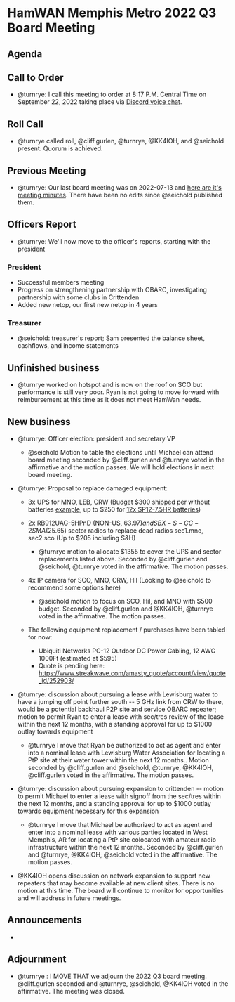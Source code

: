 # HamWAN Memphis Metro 2022 Q3 Board Meeting

## Agenda

## Call to Order

- @turnrye: I call this meeting to order at 8:17 P.M. Central Time on September 22, 2022 taking place via [Discord voice chat](https://discord.com/events/956750974876254218/1020172498479886426).

## Roll Call

- @turnrye called roll, @cliff.gurlen, @turnrye, @KK4IOH,  and @seichold present. Quorum is achieved.

## Previous Meeting

- @turnrye: Our last board meeting was on 2022-07-13 and [here are it's meeting minutes](https://gitlab.com/groups/memhamwan/-/wikis/Business%20Ops/2022-07-13-board-meeting-minutes). There have been no edits since @seichold published them.
    
## Officers Report

- @turnrye: We'll now move to the officer's reports, starting with the president

### President

- Successful members meeting
- Progress on strengthening partnership with OBARC, investigating partnership with some clubs in Crittenden
- Added new netop, our first new netop in 4 years

### Treasurer

- @seichold: treasurer's report; Sam presented the balance sheet, cashflows, and income statements

## Unfinished business

- @turnrye worked on hotspot and is now on the roof on SCO but performance is still very poor. Ryan is not going to move forward with reimbursement at this time as it does not meet HamWan needs.

## New business

- @turnrye: Officer election: president and secretary VP
  - @seichold Motion to table the elections until Michael can attend board meeting seconded by @cliff.gurlen and @turnrye voted in the affirmative and the motion passes. We will hold elections in next board meeting. 
  
- @turnrye: Proposal to replace damaged equipment:
  - 3x UPS for MNO, LEB, CRW (Budget $300 shipped per without batteries [example](https://www.ebay.com/sch/i.html?_from=R40&_trksid=p2334524.m570.l1313&_nkw=%28smt1500rm2uc%2C+smx1500rm2unc%2C+SMX1500RM2UCNC%29&_sacat=99265&LH_TitleDesc=0&_odkw=%28smt1500rm2uc%2C+smx1500rm2unc%29&_osacat=99265&_geositeid=0&LH_PrefLoc=2&LH_ItemCondition=3000&_udhi=350.00), up to $250 for [12x SP12-7.5HR batteries](https://www.batterysharks.com/APC-RBC115-p/apc-rbc115_ups12-7_x4.htm))
  - 2x RB912UAG-5HPnD (NON-US, $63.97) and SBX-S-CC-2SMA ($25.65) sector radios to replace dead radios sec1.mno, sec2.sco (Up to $205 including S&H)
    - @turnrye motion to allocate $1355 to cover the UPS and sector replacements listed above. Seconded by @cliff.gurlen and @seichold, @turnrye voted in the affirmative. The motion passes.  
  

  - 4x IP camera for SCO, MNO, CRW, HIl (Looking to @seichold to recommend some options here)
    - @seichold motion to focus on SCO, Hil, and MNO with $500 budget. Seconded by @cliff.gurlen and @KK4IOH, @turnrye voted in the affirmative. The motion passes. 
  
  - The following equipment replacement / purchases have been tabled for now:
    - Ubiquiti Networks PC-12 Outdoor DC Power Cabling, 12 AWG 1000Ft (estimated at $595)
    - Quote is pending here: https://www.streakwave.com/amasty_quote/account/view/quote_id/252903/    
  
- @turnrye: discussion about pursuing a lease with Lewisburg water to have a jumping off point further south -- 5 GHz link from CRW to there, would be a potential backhaul P2P site and service OBARC repeater; motion to permit Ryan to enter a lease with sec/tres review of the lease within the next 12 months, with a standing approval for up to $1000 outlay towards equipment
  - @turnrye I move that Ryan be authorized to act as agent and enter into a nominal lease with Lewisburg Water Association for locating a PtP site at their water tower within the next 12 months.. Motion seconded by @cliff.gurlen and @seichold, @turnrye, @KK4IOH, @cliff.gurlen voted in the affirmative. The motion passes.
  
- @turnrye: discussion about pursuing expansion to crittenden -- motion to permit Michael to enter a lease with signoff from the sec/tres within the next 12 months, and a standing approval for up to $1000 outlay towards equipment necessary for this expansion
  - @turnrye I move that Michael be authorized to act as agent and enter into a nominal lease with various parties located in West Memphis, AR for locating a PtP site colocated with amateur radio infrastructure within the next 12 months. Seconded by @cliff.gurlen and @turnrye, @KK4IOH, @seichold voted in the affirmative. The motion passes.

- @KK4IOH opens discussion on network expansion to support new repeaters that may become available at new client sites. There is no motion at this time. The board will continue to monitor for opportunities and will address in future meetings.  

## Announcements

- 

## Adjournment

- @turnrye : I MOVE THAT we adjourn the 2022 Q3 board meeting. @cliff.gurlen seconded and @turnrye, @seichold, @KK4IOH voted in the affirmative. The meeting was closed.
